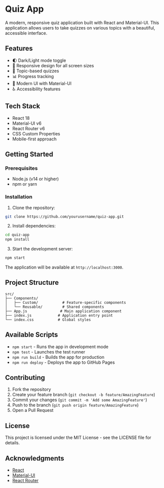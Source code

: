 # Quiz App

A modern, responsive quiz application built with React and Material-UI. This application allows users to take quizzes on various topics with a beautiful, accessible interface.

## Features

- 🌓 Dark/Light mode toggle
- 📱 Responsive design for all screen sizes
- 🎯 Topic-based quizzes
- 📊 Progress tracking
- 🎨 Modern UI with Material-UI
- ♿ Accessibility features

## Tech Stack

- React 18
- Material-UI v6
- React Router v6
- CSS Custom Properties
- Mobile-first approach

## Getting Started

### Prerequisites

- Node.js (v14 or higher)
- npm or yarn

### Installation

1. Clone the repository:

```bash
git clone https://github.com/yourusername/quiz-app.git
```

2. Install dependencies:

```bash
cd quiz-app
npm install
```

3. Start the development server:

```bash
npm start
```

The application will be available at `http://localhost:3000`.

## Project Structure

```
src/
├── Components/
│   ├── Custom/           # Feature-specific components
│   └── Reusable/         # Shared components
├── App.js               # Main application component
├── index.js            # Application entry point
└── index.css           # Global styles
```

## Available Scripts

- `npm start` - Runs the app in development mode
- `npm test` - Launches the test runner
- `npm run build` - Builds the app for production
- `npm run deploy` - Deploys the app to GitHub Pages

## Contributing

1. Fork the repository
2. Create your feature branch (`git checkout -b feature/AmazingFeature`)
3. Commit your changes (`git commit -m 'Add some AmazingFeature'`)
4. Push to the branch (`git push origin feature/AmazingFeature`)
5. Open a Pull Request

## License

This project is licensed under the MIT License - see the LICENSE file for details.

## Acknowledgments

- [React](https://reactjs.org/)
- [Material-UI](https://mui.com/)
- [React Router](https://reactrouter.com/)
